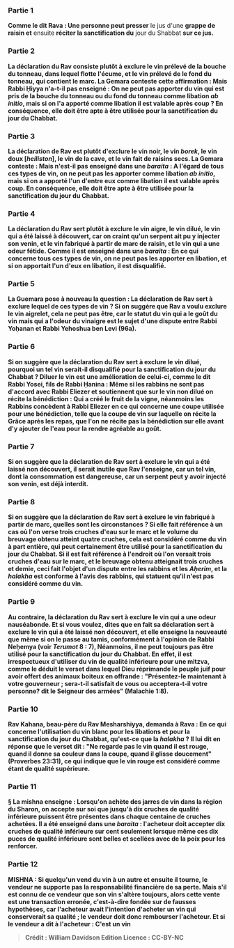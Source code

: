 
### Partie 1
<b>Comme le dit Rava : Une personne peut presser</b> le jus d'une <b>grappe de raisin et</b> ensuite <b>réciter la sanctification du</b> jour du Shabbat <b>sur ce jus.</b>

### Partie 2
<b>La déclaration du Rav consiste plutôt à <b>exclure</b> le vin prélevé <b>de la <b>bouche</b> du tonneau, dans lequel flotte l'écume, <b>et</b> le vin prélevé <b>de</b> le <b>fond du tonneau</b>, qui contient le marc. La Gemara conteste cette affirmation : <b>Mais Rabbi Ḥiyya n'a-t-il pas enseigné : On ne peut pas apporter</b> du vin qui est pris <b>de la <b>bouche</b> du tonneau <b>ou du</b> <b>fond du</b> tonneau comme libation <i>ab initio</i>, <b>mais si on l'a apporté</b> comme libation <b>il est valable</b> après coup ? En conséquence, elle doit être apte à être utilisée pour la sanctification du jour du Chabbat.

### Partie 3
<b>La déclaration de Rav est plutôt <b>d'exclure le vin noir, le vin <i>borek</i></b>, le <b>vin doux [<i>heiliston</i>],</b> le vin <b>de</b> la <b>cave,</b> et le vin fait <b>de raisins secs.</b> La Gemara conteste : <b>Mais n'est-il pas enseigné</b> dans une <i>baraita</i> : <b>A l'égard de tous</b> ces types de vin, <b>on ne peut pas les apporter</b> comme libation <i>ab initio</i>, <b>mais si on a apporté</b> l'un d'entre eux comme libation <b>il est valable</b> après coup. En conséquence, elle doit être apte à être utilisée pour la sanctification du jour du Chabbat.

### Partie 4
<b>La déclaration du Rav sert plutôt à <b>exclure le vin aigre, le vin dilué</b>, le vin qui a été laissé <b>à découvert,</b> car on craint qu'un serpent ait pu y injecter son venin, <b>et</b> le vin fabriqué <b>à partir</b> de marc de raisin, et</b> le vin qui a une <b>odeur fétide. Comme il est enseigné</b> dans une <i>baraita</i> : <b>En ce qui concerne tous</b> ces types de vin, <b>on ne peut pas les apporter</b> en libation, <b>et si on apportait</b> l'un d'eux en libation, <b>il est disqualifié.</b>

### Partie 5
La Guemara pose à nouveau la question : La déclaration de Rav sert <b>à exclure lequel</b> de ces types de vin ? <b>Si</b> on suggère que Rav a voulu <b>exclure le vin aigrelet</b>, cela ne peut pas être, car le statut du vin qui a le goût du vin mais qui a l'odeur du vinaigre <b>est le</b> sujet d'une <b>dispute entre Rabbi Yoḥanan et Rabbi Yehoshua ben Levi</b> (96a).

### Partie 6
<b>Si</b> on suggère que la déclaration du Rav sert <b>à exclure le vin dilué</b>, pourquoi un tel vin serait-il disqualifié pour la sanctification du jour du Chabbat ? Diluer le vin <b>est une amélioration de celui-ci, comme le dit Rabbi Yosei, fils de Rabbi Ḥanina :</b> Même si les rabbins ne sont pas d'accord avec Rabbi Eliezer et soutiennent que sur le vin non dilué on récite la bénédiction : Qui a créé le fruit de la vigne, néanmoins les <b>Rabbins concèdent à Rabbi Eliezer en ce qui concerne une coupe</b> utilisée <b>pour une bénédiction,</b> telle que la coupe de vin sur laquelle on récite la Grâce après les repas, <b>que l'on ne récite pas</b> la <b>bénédiction sur elle avant d'y ajouter de l'eau</b> pour la rendre agréable au goût.

### Partie 7
<b>Si</b> on suggère que la déclaration de Rav sert <b>à exclure</b> le vin qui a été laissé <b>non découvert,</b> il serait inutile que Rav l'enseigne, car un tel vin, dont la consommation est <b>dangereuse</b>, car un serpent peut y avoir injecté son venin, est déjà interdit.

### Partie 8
<b>Si</b> on suggère que la déclaration de Rav sert <b>à exclure</b> le vin fabriqué <b>à partir de marc, quelles sont les circonstances ? Si</b> elle fait référence à un cas <b>où l'on verse trois</b> cruches d'eau sur le marc <b>et</b> le volume du breuvage obtenu <b>atteint quatre</b> cruches, cela <b>est</b> considéré comme du <b>vin à part entière,</b> qui peut certainement être utilisé pour la sanctification du jour du Chabbat. <b>Si</b> il est fait référence à <b>l'endroit où l'on versait trois</b> cruches d'eau sur le marc, <b>et</b> le breuvage obtenu <b>atteignait trois cruches et demie</b>, ceci <b>fait l'objet</b> d'un <b>dispute</b> entre <b>les rabbins et les <i>Aḥerim</i>,</b> et la <i>halakha</i> est conforme à l'avis des rabbins, qui statuent qu'il n'est pas considéré comme du vin.

### Partie 9
<b>Au contraire,</b> la déclaration du Rav sert <b>à exclure</b> le vin <b>qui</b> a <b>une odeur nauséabonde. Et si vous voulez, dites</b> que <b>en fait</b> sa déclaration sert <b>à exclure</b> le vin qui a été laissé <b>non découvert, et</b> elle enseigne la nouveauté que <b>même si on le passe au tamis, conformément</b> à l'opinion de <b>Rabbi Neḥemya</b> (voir <i>Terumot</i> 8 : 7), <b>Néanmoins,</b> il ne peut toujours pas être utilisé pour la sanctification du jour du Chabbat. En effet, il est irrespectueux d'utiliser du vin de qualité inférieure pour une mitzva, comme le déduit le verset dans lequel Dieu réprimande le peuple juif pour avoir offert des animaux boiteux en offrande : <b>"Présentez-le maintenant à votre gouverneur ; sera-t-il satisfait de vous ou acceptera-t-il votre personne?</b> dit le Seigneur des armées" (Malachie 1:8).

### Partie 10
<b>Rav Kahana, beau-père du Rav Mesharshiyya, demanda à Rava :</b> En ce qui concerne l'utilisation du <b>vin blanc</b> pour les libations et pour la sanctification du jour du Chabbat, <b>qu'est-ce que</b> la <i>halakha</i> ? <b>Il lui dit</b> en réponse que le verset dit : <b>"Ne regarde pas le vin quand il est rouge,</b> quand il donne sa couleur dans la coupe, quand il glisse doucement" (Proverbes 23:31), ce qui indique que le vin rouge est considéré comme étant de qualité supérieure.

### Partie 11
§ La mishna enseigne : Lorsqu'on achète des <b>jarres</b> de vin <b>dans la région du Sharon</b>, on accepte sur soi que jusqu'à dix cruches de qualité inférieure puissent être présentes dans chaque centaine de cruches achetées. <b>Il a été enseigné</b> dans une <i>baraita</i> : l'acheteur doit accepter dix cruches de qualité inférieure sur cent seulement lorsque même ces dix <b>puces de qualité inférieure</b> sont <b>belles et scellées avec de la poix</b> pour les renforcer.

### Partie 12
<strong>MISHNA :</strong> Si quelqu'un <b>vend du vin à un autre et</b> ensuite <b>il tourne,</b> le vendeur <b>ne supporte pas</b> la <b>responsabilité financière de sa</b> perte. <b>Mais s'il est connu</b> de ce vendeur <b>que son vin</b> s'altère toujours, alors cette</b> vente <b>est une transaction erronée,</b> c'est-à-dire fondée sur de fausses hypothèses, car l'acheteur avait l'intention d'acheter un vin qui conserverait sa qualité ; le vendeur doit donc rembourser l'acheteur. <b>Et si</b> le vendeur a <b>dit à</b> l'acheteur : C'est un <b>vin</b>

>Crédit : William Davidson Edition
>Licence : CC-BY-NC